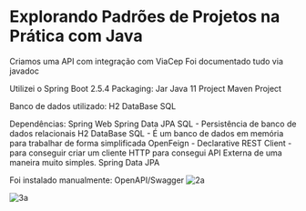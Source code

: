 # Explorando Padrões de Projetos na Prática com Java

Criamos uma API com integração com ViaCep
Foi documentado tudo via javadoc

Utilizei o Spring Boot 2.5.4
Packaging: Jar
Java 11
Project Maven Project

Banco de dados utilizado: H2 DataBase SQL

Dependências:
Spring Web
Spring Data JPA SQL - Persistência de banco de dados relacionais
H2 DataBase SQL - É um banco de dados em memória para trabalhar de forma simplificada
OpenFeign - Declarative REST Client - para conseguir criar um cliente HTTP para consegui API Externa de uma maneira muito simples.
Spring Data JPA

Foi instalado manualmente: OpenAPI/Swagger
![2a](https://github.com/user-attachments/assets/ae2257a7-4214-4db7-ac3b-73ccf05d5ec9)


![3a](https://github.com/user-attachments/assets/0c76e266-5d3c-4bdf-b59d-7469de4ad6f6)

